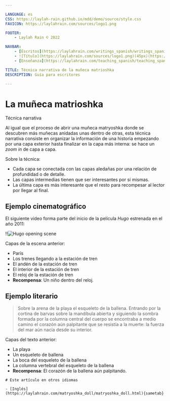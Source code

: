 ```yaml
---

LANGUAGE: es
CSS: https://laylah-rain.github.io/mdd/demo/source/style.css
FAVICON: https://laylahrain.com/sources/logo1.png

FOOTER:
    - Laylah Rain © 2022

NAVBAR:
    - [Escritos](https://laylahrain.com/writings_spanish/writings_spanish.html){sametab}
    - ![Título](https://laylahrain.com/sources/logo1.png)(45px)(https://laylahrain.com){sametab}
    - [Enseñanza](https://laylahrain.com/teaching_spanish/teaching_spanish.html){sametab}

TITLE: Técnica narrativa de la muñeca matrioshka
DESCRIPTION: Guía para escritores

---
```



# La muñeca matrioshka
Técnica narrativa

Al igual que el proceso de abrir una muñeca matryoshka donde se descubren más muñecas anidadas unas dentro de otras, esta técnica narrativa consiste en organizar la información de una historia empezando por una capa exterior hasta finalizar en la capa más interna: se hace un *zoom in* de capa a capa. 

Sobre la técnica:

- Cada capa se conectada con las capas aledañas por una relación de profundidad o de detalle. 
- Las capas intermedias tienen que ser interesantes por sí mismas. 
- La última capa es más interesante que el resto para recompesar al lector por llegar al final.


## Ejemplo cinematográfico

El siguiente video forma parte del inicio de la película *Hugo* estrenada en el año 2011:

!!![Hugo opening scene](https://www.youtube.com/embed/4YEZjShCrlw)

Capas de la escena anterior:

- París
- Los trenes llegando a la estación de tren
- El andén de la estación de tren
- El interior de la estación de tren
- El reloj de la estación de tren
- **Recompensa**: Un niño dentro del reloj. 


## Ejemplo literario

> Sobre la arena de la playa el esqueleto de la ballena. Entrando por la cortina de barvas sobre la mandíbula abierta y siguiendo la sombra formada por la columna central del cuerpo se encontraba a medio camino el corazón aún palpitante que se resistía a la muerte: la fuerza del mar aún nacía desde su interior. 


Capas del texto anterior:

- La playa
- Un esqueleto de ballena
- La boca del esqueleto de la ballena
- La columna vertebral del esqueleto de la ballena
- **Recompensa**: El corazón de la ballena aún palpitando.

```note
# Este artículo en otros idiomas

- [Inglés](https://laylahrain.com/matryoshka_doll/matryoshka_doll.html){sametab}
```


